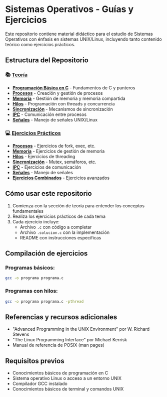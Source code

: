 # Sistemas Operativos - Guías y Ejercicios

Este repositorio contiene material didáctico para el estudio de Sistemas Operativos con énfasis en sistemas UNIX/Linux, incluyendo tanto contenido teórico como ejercicios prácticos.

## Estructura del Repositorio

### 📚 [Teoría](./teoria/README.md)

- **[Programación Básica en C](./teoria/00-programacion-basica-c/README.md)** - Fundamentos de C y punteros
- **[Procesos](./teoria/01-procesos/README.md)** - Creación y gestión de procesos
- **[Memoria](./teoria/02-memoria/README.md)** - Gestión de memoria y memoria compartida
- **[Hilos](./teoria/03-hilos/README.md)** - Programación con threads y concurrencia
- **[Sincronización](./teoria/04-sincronizacion/README.md)** - Mecanismos de sincronización
- **[IPC](./teoria/05-ipc/README.md)** - Comunicación entre procesos
- **[Señales](./teoria/06-signal/README.md)** - Manejo de señales UNIX/Linux

### 💻 [Ejercicios Prácticos](./ejercicios_practica/README.md)

- **[Procesos](./ejercicios_practica/01-procesos/README.md)** - Ejercicios de fork, exec, etc.
- **[Memoria](./ejercicios_practica/02-memoria/README.md)** - Ejercicios de gestión de memoria
- **[Hilos](./ejercicios_practica/03-hilos/README.md)** - Ejercicios de threading
- **[Sincronización](./ejercicios_practica/04-sincronizacion/README.md)** - Mutex, semáforos, etc.
- **[IPC](./ejercicios_practica/05-ipc/README.md)** - Ejercicios de comunicación
- **[Señales](./ejercicios_practica/06-signal/README.md)** - Manejo de señales
- **[Ejercicios Combinados](./ejercicios_practica/ejercicios_combinados/README.md)** - Ejercicios avanzados

## Cómo usar este repositorio

1. Comienza con la sección de teoría para entender los conceptos fundamentales
2. Realiza los ejercicios prácticos de cada tema
3. Cada ejercicio incluye:
   - Archivo `.c` con código a completar
   - Archivo `.solucion.c` con la implementación
   - README con instrucciones específicas

## Compilación de ejercicios

### Programas básicos:

```bash
gcc -o programa programa.c
```

### Programas con hilos:

```bash
gcc -o programa programa.c -pthread
```

## Referencias y recursos adicionales

- "Advanced Programming in the UNIX Environment" por W. Richard Stevens
- "The Linux Programming Interface" por Michael Kerrisk
- Manual de referencia de POSIX (man pages)

## Requisitos previos

- Conocimientos básicos de programación en C
- Sistema operativo Linux o acceso a un entorno UNIX
- Compilador GCC instalado
- Conocimientos básicos de terminal y comandos UNIX
